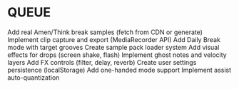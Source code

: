 # QUEUE

Add real Amen/Think break samples (fetch from CDN or generate)
Implement clip capture and export (MediaRecorder API)
Add Daily Break mode with target grooves
Create sample pack loader system
Add visual effects for drops (screen shake, flash)
Implement ghost notes and velocity layers
Add FX controls (filter, delay, reverb)
Create user settings persistence (localStorage)
Add one-handed mode support
Implement assist auto-quantization